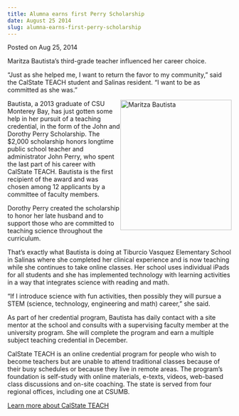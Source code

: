 ```yaml
---
title: Alumna earns first Perry Scholarship
date: August 25 2014
slug: alumna-earns-first-perry-scholarship
---
```


 



<span class="date">Posted on Aug 25, 2014    </span>
<p>Maritza Bautista&#x2019;s third-grade teacher influenced her career
choice.</p>
<p>&#x201C;Just as she helped me, I want to return the favor to my
community,&#x201D; said the CalState TEACH student and Salinas resident.
&#x201C;I want to be as committed as she was.&#x201D;</p>
<p><img alt="Maritza Bautista" src="https://news.csumb.edu/sites/default/files/65/attachments/news/images/bautista_single_0038.gif" style="width:250px; float:right; height:293px">Bautista, a 2013
graduate of CSU Monterey Bay, has just gotten some help in her
pursuit of a teaching credential, in the form of the John and
Dorothy Perry Scholarship. The $2,000 scholarship honors longtime
public school teacher and administrator John Perry, who spent the
last part of his career with CalState TEACH. Bautista is the first
recipient of the award and was chosen among 12 applicants by a
committee of faculty members.</img></p>
<p>Dorothy Perry created the scholarship to honor her late husband
and to support those who are committed to teaching science
throughout the curriculum.</p>
<p>That&#x2019;s exactly what Bautista is doing at Tiburcio Vasquez
Elementary School in Salinas where she completed her clinical
experience and is now teaching while she continues to take online
classes. Her school uses individual iPads for all students and she
has implemented technology with learning activities in a way that
integrates science with reading and math.</p>
<p>&#x201C;If I introduce science with fun activities, then possibly they
will pursue a STEM (science, technology, engineering and math)
career,&#x201D; she said.</p>
<p>As part of her credential program, Bautista has daily contact
with a site mentor at the school and consults with a supervising
faculty member at the university program. She will complete the
program and earn a multiple subject teaching credential in
December.</p>
<p>CalState TEACH is an online credential program for people who
wish to become teachers but are unable to attend traditional
classes because of their busy schedules or because they live in
remote areas. The program&#x2019;s foundation is self-study with online
materials, e-texts, videos, web-based class discussions and on-site
coaching. The state is served from four regional offices, including
one at CSUMB.</p>
<p><a href="https://calstateteach.net/?_csumbsearch=CalStateTeach" rel="nofollow">Learn more about CalState TEACH</a><br>
&#xA0;</br></p>





 
